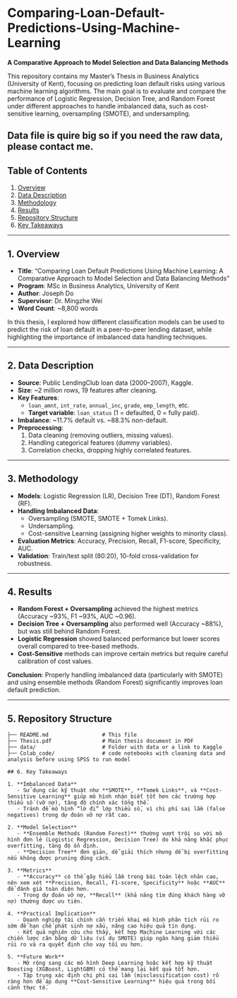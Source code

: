# Comparing-Loan-Default-Predictions-Using-Machine-Learning
**A Comparative Approach to Model Selection and Data Balancing Methods**

This repository contains my Master’s Thesis in Business Analytics (University of Kent), focusing on predicting loan default risks using various machine learning algorithms. The main goal is to evaluate and compare the performance of Logistic Regression, Decision Tree, and Random Forest under different approaches to handle imbalanced data, such as cost-sensitive learning, oversampling (SMOTE), and undersampling.

Data file is quire big so if you need the raw data, please contact me.
---

## Table of Contents
1. [Overview](#1-overview)  
2. [Data Description](#2-data-description)  
3. [Methodology](#3-methodology)  
4. [Results](#4-results)  
5. [Repository Structure](#5-repository-structure)  
6. [Key Takeaways](#6-key-takeaways) 
---

## 1. Overview
- **Title**: “Comparing Loan Default Predictions Using Machine Learning: A Comparative Approach to Model Selection and Data Balancing Methods”  
- **Program**: MSc in Business Analytics, University of Kent  
- **Author**: Joseph Do  
- **Supervisor**: Dr. Mingzhe Wei  
- **Word Count**: ~8,800 words  

In this thesis, I explored how different classification models can be used to predict the risk of loan default in a peer-to-peer lending dataset, while highlighting the importance of imbalanced data handling techniques.

---

## 2. Data Description
- **Source**: Public LendingClub loan data (2000–2007), Kaggle.  
- **Size**: ~2 million rows, 19 features after cleaning.  
- **Key Features**:
  - `loan_amnt`, `int_rate`, `annual_inc`, `grade`, `emp_length`, etc.  
  - **Target variable**: `loan_status` (1 = defaulted, 0 = fully paid).  
- **Imbalance**: ~11.7% default vs. ~88.3% non-default.  
- **Preprocessing**:
  1. Data cleaning (removing outliers, missing values).  
  2. Handling categorical features (dummy variables).  
  3. Correlation checks, dropping highly correlated features.  

---

## 3. Methodology
- **Models**: Logistic Regression (LR), Decision Tree (DT), Random Forest (RF).  
- **Handling Imbalanced Data**:  
  - Oversampling (SMOTE, SMOTE + Tomek Links).  
  - Undersampling.  
  - Cost-sensitive Learning (assigning higher weights to minority class).  
- **Evaluation Metrics**: Accuracy, Precision, Recall, F1-score, Specificity, AUC.  
- **Validation**: Train/test split (80:20), 10-fold cross-validation for robustness.

---

## 4. Results
- **Random Forest + Oversampling** achieved the highest metrics (Accuracy ~93%, F1 ~93%, AUC ~0.96).  
- **Decision Tree + Oversampling** also performed well (Accuracy ~88%), but was still behind Random Forest.  
- **Logistic Regression** showed balanced performance but lower scores overall compared to tree-based methods.  
- **Cost-Sensitive** methods can improve certain metrics but require careful calibration of cost values.

**Conclusion**: Properly handling imbalanced data (particularly with SMOTE) and using ensemble methods (Random Forest) significantly improves loan default prediction.

---

## 5. Repository Structure
```plaintext
├── README.md                 # This file
├── Thesis.pdf                # Main thesis document in PDF
├── data/                     # Folder with data or a link to Kaggle
├── Colab_code/               # code notebooks with cleaning data and analysis before using SPSS to run model

## 6. Key Takeaways

1. **Imbalanced Data**  
   - Sử dụng các kỹ thuật như **SMOTE**, **Tomek Links**, và **Cost-Sensitive Learning** giúp mô hình nhận biết tốt hơn các trường hợp thiểu số (vỡ nợ), tăng độ chính xác tổng thể.  
   - Tránh để mô hình “lờ đi” lớp thiểu số, vì chi phí sai lầm (false negatives) trong dự đoán vỡ nợ rất cao.

2. **Model Selection**  
   - **Ensemble Methods (Random Forest)** thường vượt trội so với mô hình đơn lẻ (Logistic Regression, Decision Tree) do khả năng khắc phục overfitting, tăng độ ổn định.  
   - **Decision Tree** đơn giản, dễ giải thích nhưng dễ bị overfitting nếu không được pruning đúng cách.

3. **Metrics**  
   - **Accuracy** có thể gây hiểu lầm trong bài toán lệch nhãn cao, nên xem xét **Precision, Recall, F1-score, Specificity** hoặc **AUC** để đánh giá toàn diện hơn.  
   - Trong dự đoán vỡ nợ, **Recall** (khả năng tìm đúng khách hàng vỡ nợ) thường được ưu tiên.

4. **Practical Implication**  
   - Doanh nghiệp tài chính cần triển khai mô hình phân tích rủi ro sớm để hạn chế phát sinh nợ xấu, nâng cao hiệu quả tín dụng.  
   - Kết quả nghiên cứu cho thấy, kết hợp Machine Learning với các chiến lược cân bằng dữ liệu (ví dụ SMOTE) giúp ngân hàng giảm thiểu rủi ro và ra quyết định cho vay tối ưu hơn.

5. **Future Work**  
   - Mở rộng sang các mô hình Deep Learning hoặc kết hợp kỹ thuật Boosting (XGBoost, LightGBM) có thể mang lại kết quả tốt hơn.  
   - Tập trung xác định chi phí sai lầm (misclassification cost) rõ ràng hơn để áp dụng **Cost-Sensitive Learning** hiệu quả trong bối cảnh thực tế.
